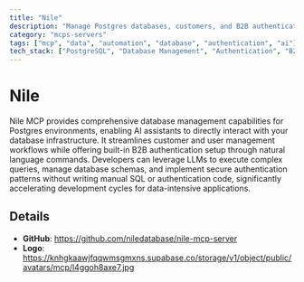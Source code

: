```yaml
---
title: "Nile"
description: "Manage Postgres databases, customers, and B2B authentication using LLMs"
category: "mcps-servers"
tags: ["mcp", "data", "automation", "database", "authentication", "ai"]
tech_stack: ["PostgreSQL", "Database Management", "Authentication", "B2B SaaS", "LLM Integration"]
---
```


# Nile

Nile MCP provides comprehensive database management capabilities for Postgres environments, enabling AI assistants to directly interact with your database infrastructure. It streamlines customer and user management workflows while offering built-in B2B authentication setup through natural language commands. Developers can leverage LLMs to execute complex queries, manage database schemas, and implement secure authentication patterns without writing manual SQL or authentication code, significantly accelerating development cycles for data-intensive applications.

## Details

- **GitHub**: https://github.com/niledatabase/nile-mcp-server
- **Logo**: https://knhgkaawjfqqwmsgmxns.supabase.co/storage/v1/object/public/avatars/mcp/l4ggoh8axe7.jpg

